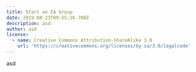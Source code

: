 ```yaml
---
title: Start an EA Group
date: 2019-08-23T09:55:26.708Z
description: asd
author: asd
license:
  - name: Creative Commons Attribution-ShareAlike 3.0
    url: 'https://creativecommons.org/licenses/by-sa/3.0/legalcode'
---
```

asd
